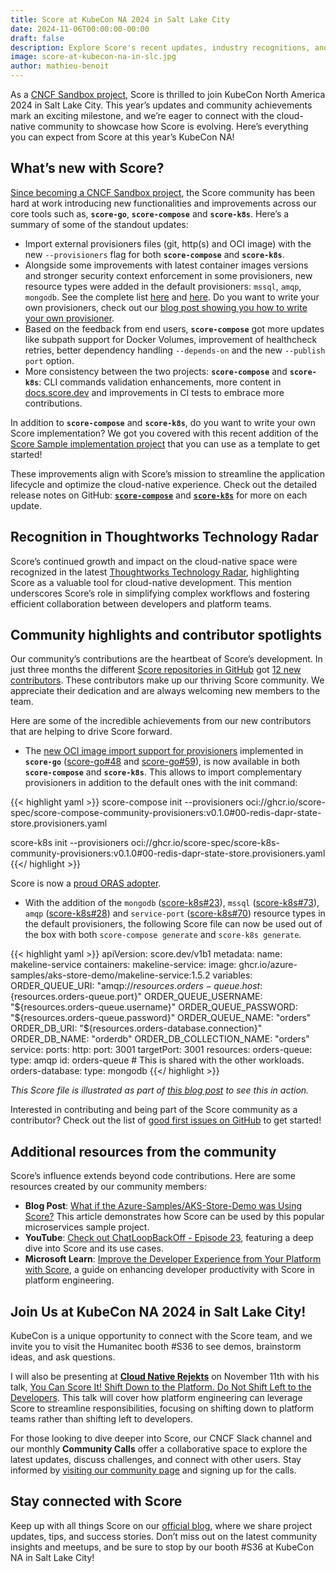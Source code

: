 ```yaml
---
title: Score at KubeCon NA 2024 in Salt Lake City
date: 2024-11-06T00:00:00-00:00
draft: false
description: Explore Score's recent updates, industry recognitions, and top community contributions. Join us at KubeCon NA in Salt Lake City to see what’s new and meet the Score team!
image: score-at-kubecon-na-in-slc.jpg
author: mathieu-benoit
---
```

As a [CNCF Sandbox project](https://www.cncf.io/projects/score/), Score is thrilled to join KubeCon North America 2024 in Salt Lake City. This year’s updates and community achievements mark an exciting milestone, and we’re eager to connect with the cloud-native community to showcase how Score is evolving. Here’s everything you can expect from Score at this year’s KubeCon NA!

## What’s new with Score?

[Since becoming a CNCF Sandbox project](https://score.dev/blog/score-joins-the-cncf-as-a-sandbox-project/), the Score community has been hard at work introducing new functionalities and improvements across our core tools such as, **`score-go`**, **`score-compose`** and **`score-k8s`**. Here’s a summary of some of the standout updates:
- Import external provisioners files (git, http(s) and OCI image) with the new `--provisioners` flag for both **`score-compose`** and **`score-k8s`**.
- Alongside some improvements with latest container images versions and stronger security context enforcement in some provisioners, new resource types were added in the default provisioners: `mssql`, `amqp`, `mongodb`. See the complete list [here](https://docs.score.dev/docs/score-implementation/score-compose/resources-provisioners/) and [here](https://docs.score.dev/docs/score-implementation/score-k8s/resources-provisioners/). Do you want to write your own provisioners, check out our [blog post showing you how to write your own provisioner](https://score.dev/blog/writing-a-custom-score-compose-provisioner-for-apache-kafka/).
- Based on the feedback from end users, **`score-compose`** got more updates like subpath support for Docker Volumes, improvement of healthcheck retries, better dependency handling `--depends-on` and the new `--publish port` option.
- More consistency between the two projects: **`score-compose`** and **`score-k8s`**: CLI commands validation enhancements, more content in [docs.score.dev](https://docs.score.dev/) and improvements in CI tests to embrace more contributions.

In addition to **`score-compose`** and **`score-k8s`**, do you want to write your own Score implementation? We got you covered with this recent addition of the [Score Sample implementation project](https://github.com/score-spec/score-implementation-samplehttps://github.com/score-spec/score-implementation-sample) that you can use as a template to get started!

These improvements align with Score’s mission to streamline the application lifecycle and optimize the cloud-native experience. Check out the detailed release notes on GitHub: [**`score-compose`**](https://github.com/score-spec/score-compose) and [**`score-k8s`**](https://github.com/score-spec/score-k8s) for more on each update.

## Recognition in Thoughtworks Technology Radar

Score’s continued growth and impact on the cloud-native space were recognized in the latest [Thoughtworks Technology Radar](https://www.thoughtworks.com/en-de/radar/languages-and-frameworks/score), highlighting Score as a valuable tool for cloud-native development. This mention underscores Score’s role in simplifying complex workflows and fostering efficient collaboration between developers and platform teams.

## Community highlights and contributor spotlights

Our community’s contributions are the heartbeat of Score’s development. In just three months the different [Score repositories in GitHub](https://github.com/score-spec) got [12 new contributors](https://score.devstats.cncf.io/d/52/new-contributors-table?orgId=1). These contributors make up our thriving Score community. We appreciate their dedication and are always welcoming new members to the team.

Here are some of the incredible achievements from our new contributors that are helping to drive Score forward.

- The [new OCI image import support for provisioners](https://github.com/score-spec/score-compose/issues/178) implemented in **`score-go`** ([score-go#48](https://github.com/score-spec/score-go/pull/48) and [score-go#59](https://github.com/score-spec/score-go/pull/59)), is now available in both **`score-compose`** and **`score-k8s`**. This allows to import complementary provisioners in addition to the default ones with the init command:

{{< highlight yaml >}}
score-compose init --provisioners oci://ghcr.io/score-spec/score-compose-community-provisioners:v0.1.0#00-redis-dapr-state-store.provisioners.yaml

score-k8s init --provisioners oci://ghcr.io/score-spec/score-k8s-community-provisioners:v0.1.0#00-redis-dapr-state-store.provisioners.yaml
{{</ highlight >}}

Score is now a [proud ORAS adopter](https://oras.land/adopters/).

- With the addition of the `mongodb` ([score-k8s#23](https://github.com/score-spec/score-k8s/pull/23)), `mssql` ([score-k8s#73](https://github.com/score-spec/score-k8s/pull/73)), `amqp` ([score-k8s#28](https://github.com/score-spec/score-k8s/pull/28)) and `service-port` ([score-k8s#70](https://github.com/score-spec/score-k8s/pull/70)) resource types in the default provisioners, the following Score file can now be used out of the box with both `score-compose generate` and `score-k8s generate`.

{{< highlight yaml >}}
apiVersion: score.dev/v1b1
metadata:
  name: makeline-service
containers:
  makeline-service:
    image: ghcr.io/azure-samples/aks-store-demo/makeline-service:1.5.2
    variables:
      ORDER_QUEUE_URI: "amqp://${resources.orders-queue.host}:${resources.orders-queue.port}"
      ORDER_QUEUE_USERNAME: "${resources.orders-queue.username}"
      ORDER_QUEUE_PASSWORD: "${resources.orders-queue.password}"
      ORDER_QUEUE_NAME: "orders"
      ORDER_DB_URI: "${resources.orders-database.connection}"
      ORDER_DB_NAME: "orderdb"
      ORDER_DB_COLLECTION_NAME: "orders"
service:
  ports:
    http:
      port: 3001
      targetPort: 3001
resources:
  orders-queue:
    type: amqp
    id: orders-queue # This is shared with the other workloads.
  orders-database:
    type: mongodb
{{</ highlight >}}

_This Score file is illustrated as part of [this blog post](https://itnext.io/what-if-the-azure-samples-aks-store-demo-was-using-score-655c55f1c3dd) to see this in action._

Interested in contributing and being part of the Score community as a contributor? Check out the list of [good first issues on GitHub](https://clotributor.dev/search?foundation=cncf&project=score) to get started!

## Additional resources from the community

Score’s influence extends beyond code contributions. Here are some resources created by our community members:
- **Blog Post**: [What if the Azure-Samples/AKS-Store-Demo was Using Score?](https://itnext.io/what-if-the-azure-samples-aks-store-demo-was-using-score-655c55f1c3dd) This article demonstrates how Score can be used by this popular microservices sample project.
- **YouTube**: [Check out ChatLoopBackOff - Episode 23](https://www.youtube.com/watch?v=BRiZ0t6MYNo&list=PLj6h78yzYM2PnyOsrsCbR_kqjCKfPObHK&index=22), featuring a deep dive into Score and its use cases.
- **Microsoft Learn**: [Improve the Developer Experience from Your Platform with Score](https://learn.microsoft.com/en-us/shows/open-at-microsoft/improve-the-developers-experience-from-your-platform-with-score), a guide on enhancing developer productivity with Score in platform engineering.

## Join Us at KubeCon NA 2024 in Salt Lake City!

KubeCon is a unique opportunity to connect with the Score team, and we invite you to visit the Humanitec booth #S36 to see demos, brainstorm ideas, and ask questions. 

I will also be presenting at [**Cloud Native Rejekts**](https://cfp.cloud-native.rejekts.io/cloud-native-rejekts-na-salt-lake-city-2024/schedule/) on November 11th with his talk, [You Can Score It! Shift Down to the Platform. Do Not Shift Left to the Developers](https://cfp.cloud-native.rejekts.io/cloud-native-rejekts-na-salt-lake-city-2024/talk/WHR8SY/). This talk will cover how platform engineering can leverage Score to streamline responsibilities, focusing on shifting down to platform teams rather than shifting left to developers.

For those looking to dive deeper into Score, our CNCF Slack channel and our monthly **Community Calls** offer a collaborative space to explore the latest updates, discuss challenges, and connect with other users. Stay informed by [visiting our community page](https://docs.score.dev/docs/community/) and signing up for the calls.

## Stay connected with Score

Keep up with all things Score on our [official blog](https://score.dev/blog/), where we share project updates, tips, and success stories. Don’t miss out on the latest community insights and meetups, and be sure to stop by our booth #S36 at KubeCon NA in Salt Lake City!